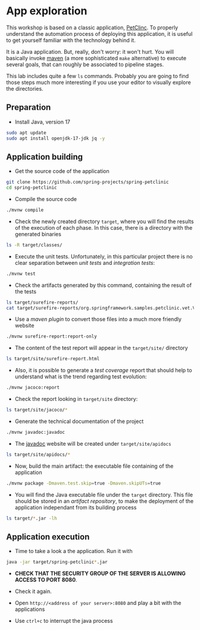 # App exploration

This workshop is based on a classic application, [PetClinc](https://spring-petclinic.github.io/).
To properly understand the automation process of deploying this application, it is useful to get
yourself familiar with the technology behind it.

It is a Java application. But, really, don't worry: it won't hurt. You will basically invoke
[maven](https://maven.apache.org/) (a more sophisticated `make` alternative) to execute several
goals, that can roughly be associated to pipeline stages.

This lab includes quite a few `ls` commands. Probably you are going to find those steps much
more interesting if you use your editor to visually explore the directories.

## Preparation

* Install Java, version 17

```bash
sudo apt update
sudo apt install openjdk-17-jdk jq -y 
```

## Application building

* Get the source code of the application

```bash
git clone https://github.com/spring-projects/spring-petclinic 
cd spring-petclinic 
```

* Compile the source code

```bash
./mvnw compile
```

* Check the newly created directory `target`, where you will find the results
of the execution of each phase. In this case, there is a directory with the
generated binaries

```bash
ls -R target/classes/
```

* Execute the unit tests. Unfortunately, in this particular project there
is no clear separation between *unit tests* and *integration tests*:

```bash
./mvnw test
```

* Check the artifacts generated by this command, containing the result of the tests

```bash
ls target/surefire-reports/
cat target/surefire-reports/org.springframework.samples.petclinic.vet.VetTests.txt
```

* Use a *maven plugin* to convert those files into a much more friendly website

```bash
./mvnw surefire-report:report-only 
```

* The content of the test report will appear in the `target/site/` directory

```bash
ls target/site/surefire-report.html
```

* Also, it is possible to generate a *test coverage* report that should help to understand what
is the trend regarding test evolution:

```bash
./mvnw jacoco:report 
```

* Check the report looking in `target/site` directory:

```bash
ls target/site/jacoco/*
```

* Generate the technical documentation of the project

```bash
./mvnw javadoc:javadoc 
```

* The [javadoc](https://docs.oracle.com/javase/8/docs/technotes/tools/windows/javadoc.html) website will be
created under `target/site/apidocs`

```bash
ls target/site/apidocs/*
```

* Now, build the main artifact: the executable file containing of the application

```bash
./mvnw package -Dmaven.test.skip=true -Dmaven.skipUTs=true
```

* You will find the Java executable file under the `target` directory. This file should be stored in an
*artifact repository*, to make the deployment of the application independant from its building process

```bash
ls target/*.jar -lh
```

## Application execution

* Time to take a look a the application. Run it with

```bash
java -jar target/spring-petclinic*.jar
```

* **CHECK THAT THE SECURITY GROUP OF THE SERVER IS ALLOWING ACCESS TO PORT 8080**.

* Check it again.

* Open `http://<address of your server>:8080` and play a bit with the applications

* Use `ctrl+c` to interrupt the java process

